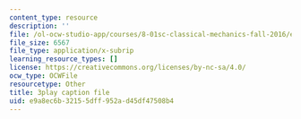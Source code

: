 ```yaml
---
content_type: resource
description: ''
file: /ol-ocw-studio-app/courses/8-01sc-classical-mechanics-fall-2016/e9a8ec6b32155dff952ad45df47508b4_Lpd_TddOSZY.vtt
file_size: 6567
file_type: application/x-subrip
learning_resource_types: []
license: https://creativecommons.org/licenses/by-nc-sa/4.0/
ocw_type: OCWFile
resourcetype: Other
title: 3play caption file
uid: e9a8ec6b-3215-5dff-952a-d45df47508b4
---
```

